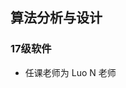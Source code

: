 <!--
 * @Author: Lili Liang
 * @Date: 2021-03-12 22:30:32
 * @LastEditTime: 2021-03-12 22:31:20
 * @LastEditors: Please set LastEditors
 * @Description: In User Settings Edit
 * @FilePath: \NENU-Courses\算法分析与设计\README.md
-->
## 算法分析与设计
### 17级软件
- 任课老师为 Luo N 老师